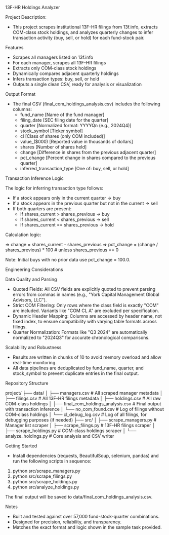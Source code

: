 13F-HR Holdings Analyzer

Project Description:
- This project scrapes institutional 13F-HR filings from 13f.info, extracts COM-class stock holdings, and analyzes quarterly changes to infer transaction activity (buy, sell, or hold) for each fund-stock pair.

Features
- Scrapes all managers listed on 13f.info
- For each manager, scrapes all 13F-HR filings
- Extracts only COM-class stock holdings
- Dynamically compares adjacent quarterly holdings
- Infers transaction types: buy, sell, or hold
- Outputs a single clean CSV, ready for analysis or visualization

Output Format
- The final CSV (final_com_holdings_analysis.csv) includes the following columns:
  - fund_name [Name of the fund manager]
  - filing_date [SEC filing date for the quarter]
  - quarter [Normalized format: YYYYQn (e.g., 2024Q4)]
  - stock_symbol [Ticker symbol]
  - cl [Class of shares (only COM included)]
  - value_($000) [Reported value in thousands of dollars]
  - shares [Number of shares held]
  - change [Difference in shares from the previous adjacent quarter]
  - pct_change [Percent change in shares compared to the previous quarter]
  - inferred_transaction_type [One of: buy, sell, or hold]

Transaction Inference Logic

The logic for inferring transaction type follows:
  - If a stock appears only in the current quarter → buy
  - If a stock appears in the previous quarter but not in the current → sell
  - If both quarters are present:
    - If shares_current > shares_previous → buy
    - If shares_current < shares_previous → sell
    - If shares_current == shares_previous → hold

Calculation logic:

  => change = shares_current - shares_previous
  => pct_change = (change / shares_previous) * 100  # unless shares_previous == 0

Note: Initial buys with no prior data use pct_change = 100.0.

Engineering Considerations

Data Quality and Parsing
- Quoted Fields: All CSV fields are explicitly quoted to prevent parsing errors from commas in names (e.g., "York Capital Management Global Advisors, LLC").
- Strict COM Filtering: Only rows where the class field is exactly "COM" are included. Variants like "COM CL A" are excluded per specification.
- Dynamic Header Mapping: Columns are accessed by header name, not fixed index, to ensure compatibility with varying table formats across filings.
- Quarter Normalization: Formats like "Q3 2024" are automatically normalized to "2024Q3" for accurate chronological comparisons.

Scalability and Robustness
- Results are written in chunks of 10 to avoid memory overload and allow real-time monitoring.
- All data pipelines are deduplicated by fund_name, quarter, and stock_symbol to prevent duplicate entries in the final output.

Repository Structure

project/
├── data/
│   ├── managers.csv                      # All scraped manager metadata
│   ├── filings.csv                       # All 13F-HR filings metadata
│   ├── holdings.csv                      # All raw COM-class holdings
│   ├── final_com_holdings_analysis.csv   # Final output with transaction inference
│   └── no_com_found.csv                  # Log of filings without COM-class holdings
│   └── cl_debug_log.csv                  # Log of all filings, for debugging purposes (if needed)
├── src/
│   ├── scrape_managers.py                # Manager list scraper
│   ├── scrape_filings.py                 # 13F-HR filings scraper
│   ├── scrape_holdings.py                # COM-class holdings scraper
│   └── analyze_holdings.py               # Core analysis and CSV writer

Getting Started

- Install dependencies (requests, BeautifulSoup, selenium, pandas) and run the following scripts in sequence:

1. python src/scrape_managers.py
2. python src/scrape_filings.py
3. python src/scrape_holdings.py
4. python src/analyze_holdings.py

The final output will be saved to data/final_com_holdings_analysis.csv.

Notes
- Built and tested against over 57,000 fund-stock-quarter combinations.
- Designed for precision, reliability, and transparency.
- Matches the exact format and logic shown in the sample task provided.

